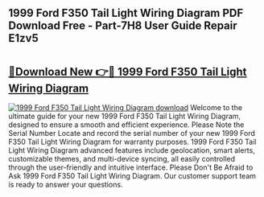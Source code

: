 ## 1999 Ford F350 Tail Light Wiring Diagram PDF Download Free - Part-7H8 User Guide Repair E1zv5

# <h2><a href="http://dfn8gp.blite.top/?on=1999+Ford+F350+Tail+Light+Wiring+Diagram">🔗Download New 👉🔴 1999 Ford F350 Tail Light Wiring Diagram</a></h2>

[![1999 Ford F350 Tail Light Wiring Diagram download](https://i.imgur.com/lujVjoI.png)](http://dfn8gp.blite.top/?on=1999+Ford+F350+Tail+Light+Wiring+Diagram)
Welcome to the ultimate guide for your new 1999 Ford F350 Tail Light Wiring Diagram, designed to ensure a smooth and efficient experience. Please Note the Serial Number Locate and record the serial number of your new 1999 Ford F350 Tail Light Wiring Diagram for warranty purposes. 1999 Ford F350 Tail Light Wiring Diagram advanced features include geolocation, smart alerts, customizable themes, and multi-device syncing, all easily controlled through the user-friendly and intuitive interface. Please Don't Be Afraid to Ask 1999 Ford F350 Tail Light Wiring Diagram. Our customer support team is ready to answer your questions.
